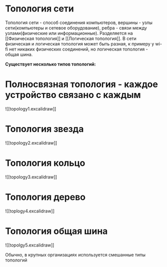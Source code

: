 # Топология сети
Топология сети - способ соединения компьютеров, вершины - узлы сети(компьютеры и сетевое оборудование), ребра - связи между узлами(физические или информационные).  Разделяется на [[Физическая топология]] и [[Логическая топология]]. В сети физическая и логическая топология может быть разная, к примеру у wi-fi нет никаких физических соединений, но логическая топология - общая шина.

**Существует несколько типов топологий:**

# Полносвязная топология - каждое устройство связано с каждым

![[topology1.excalidraw]]

# Топология звезда

![[topology2.excalidraw]]

# Топология кольцо

![[topology3.excalidraw]]

# Топология дерево

![[toplogy4.excalidraw]]


# Топология общая шина

![[topolgy5.excalidraw]]


Обычно, в крупных организациях используется смешанные типы топологий
